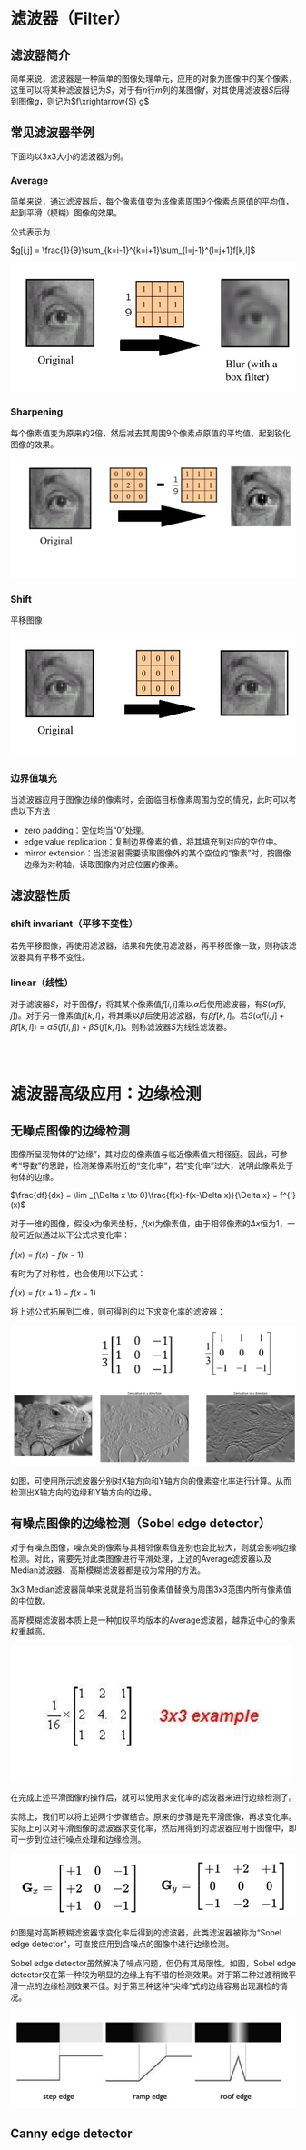 # 滤波器（Filter）
## 滤波器简介
简单来说，滤波器是一种简单的图像处理单元，应用的对象为图像中的某个像素，这里可以将某种滤波器记为$S$，对于有$n$行$m$列的某图像$f$，对其使用滤波器$S$后得到图像$g$，则记为$f\xrightarrow{S} g$

## 常见滤波器举例
下面均以3x3大小的滤波器为例。
### Average
简单来说，通过滤波器后，每个像素值变为该像素周围9个像素点原值的平均值，起到平滑（模糊）图像的效果。

公式表示为：

$g[i,j] = \frac{1}{9}\sum_{k=i-1}^{k=i+1}\sum_{l=j-1}^{l=j+1}f[k,l]$

![](图像滤波与卷积_1.png)


### Sharpening
每个像素值变为原来的2倍，然后减去其周围9个像素点原值的平均值，起到锐化图像的效果。

![](图像滤波与卷积_2.png)

### Shift
平移图像

![](图像滤波与卷积_3.png)

### 边界值填充

当滤波器应用于图像边缘的像素时，会面临目标像素周围为空的情况，此时可以考虑以下方法：
- zero padding：空位均当“0”处理。
- edge value replication：复制边界像素的值，将其填充到对应的空位中。
- mirror extension：当滤波器需要读取图像外的某个空位的“像素”时，按图像边缘为对称轴，读取图像内对应位置的像素。


## 滤波器性质
### shift invariant（平移不变性）
若先平移图像，再使用滤波器，结果和先使用滤波器，再平移图像一致，则称该滤波器具有平移不变性。
### linear（线性）
对于滤波器$S$，对于图像$f$，将其某个像素值$f[i,j]$乘以$\alpha$后使用滤波器，有$S(\alpha f[i,j])$。对于另一像素值$f[k,l]$，将其乘以$\beta$后使用滤波器，有$\beta f[k,l]$。若$S(\alpha f[i,j] + \beta f[k,l]) = \alpha S(f[i,j]) + \beta S(f[k,l])$。则称滤波器$S$为线性滤波器。

<br/><br/>

# 滤波器高级应用：边缘检测
## 无噪点图像的边缘检测
图像所呈现物体的“边缘”，其对应的像素值与临近像素值大相径庭。因此，可参考“导数”的思路，检测某像素附近的“变化率”，若“变化率”过大，说明此像素处于物体的边缘。

$\frac{df}{dx} = \lim _{\Delta x \to 0}\frac{f(x)-f(x-\Delta x)}{\Delta x} = f^{'}(x)$

对于一维的图像，假设$x$为像素坐标，$f(x)$为像素值，由于相邻像素的$\Delta x$恒为1，一般可近似通过以下公式求变化率：

$f^{'}(x) = f(x) - f(x-1)$

有时为了对称性，也会使用以下公式：

$f^{'}(x) = f(x+1) - f(x-1)$

将上述公式拓展到二维，则可得到的以下求变化率的滤波器：

![](图像滤波与卷积_4.png)

如图，可使用所示滤波器分别对X轴方向和Y轴方向的像素变化率进行计算。从而检测出X轴方向的边缘和Y轴方向的边缘。



## 有噪点图像的边缘检测（Sobel edge detector）

对于有噪点图像，噪点处的像素与其相邻像素值差别也会比较大，则就会影响边缘检测。对此，需要先对此类图像进行平滑处理，上述的Average滤波器以及Median滤波器、高斯模糊滤波器都是较为常用的方法。

3x3 Median滤波器简单来说就是将当前像素值替换为周围3x3范围内所有像素值的中位数。

高斯模糊滤波器本质上是一种加权平均版本的Average滤波器，越靠近中心的像素权重越高。

![](图像滤波与卷积_5.png)

在完成上述平滑图像的操作后，就可以使用求变化率的滤波器来进行边缘检测了。

实际上，我们可以将上述两个步骤结合。原来的步骤是先平滑图像，再求变化率。实际上可以对平滑图像的滤波器求变化率，然后用得到的滤波器应用于图像中，即可一步到位进行噪点处理和边缘检测。

![](图像滤波与卷积_6.png)

如图是对高斯模糊滤波器求变化率后得到的滤波器，此类滤波器被称为“Sobel edge detector”，可直接应用到含噪点的图像中进行边缘检测。

Sobel edge detector虽然解决了噪点问题，但仍有其局限性。如图，Sobel edge detector仅在第一种较为明显的边缘上有不错的检测效果。对于第二种过渡稍微平滑一点的边缘检测效果不佳。对于第三种这种“尖峰”式的边缘容易出现漏检的情况。

![](图像滤波与卷积_7.png)

## Canny edge detector

